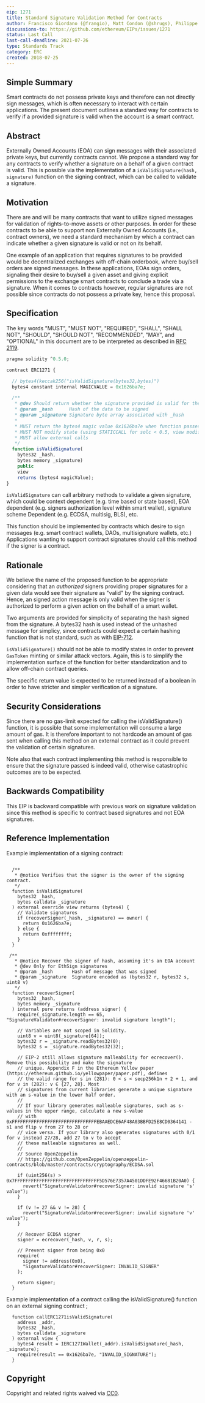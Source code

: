```yaml
---
eip: 1271
title: Standard Signature Validation Method for Contracts
author: Francisco Giordano (@frangio), Matt Condon (@shrugs), Philippe Castonguay (@PhABC), Amir Bandeali (@abandeali1), Jorge Izquierdo (@izqui), Bertrand Masius (@catageek)
discussions-to: https://github.com/ethereum/EIPs/issues/1271
status: Last Call
last-call-deadline: 2021-07-26
type: Standards Track
category: ERC
created: 2018-07-25
---
```


## Simple Summary
Smart contracts do not possess private keys and therefore can not directly sign messages, which is often necessary to interact with certain applications. The present document outlines a standard way for contracts to verify if a provided signature is valid when the account is a smart contract.

## Abstract
Externally Owned Accounts (EOA) can sign messages with their associated private keys, but currently contracts cannot. We propose a standard way for any contracts to verify whether a signature on a behalf of a given contract is valid. This is possible via the implementation of a `isValidSignature(hash, signature)` function on the signing contract, which can be called to validate a signature.

## Motivation

There are and will be many contracts that want to utilize signed messages for validation of rights-to-move assets or other purposes. In order for these contracts to be able to support non Externally Owned Accounts (i.e., contract owners), we need a standard mechanism by which a contract can indicate whether a given signature is valid or not on its behalf.

One example of an application that requires signatures to be provided would be decentralized exchanges with off-chain orderbook, where buy/sell orders are signed messages. In these applications, EOAs sign orders, signaling their desire to buy/sell a given asset and giving explicit permissions to the exchange smart contracts to conclude a trade via a signature. When it comes to contracts however, regular signatures are not possible since contracts do not possess a private key, hence this proposal.

## Specification

The key words "MUST", "MUST NOT", "REQUIRED", "SHALL", "SHALL NOT", "SHOULD", "SHOULD NOT", "RECOMMENDED", "MAY", and "OPTIONAL" in this document are to be interpreted as described in [RFC 2119](https://www.ietf.org/rfc/rfc2119.txt).

```javascript
pragma solidity ^0.5.0;

contract ERC1271 {

  // bytes4(keccak256("isValidSignature(bytes32,bytes)")
  bytes4 constant internal MAGICVALUE = 0x1626ba7e;

  /**
   * @dev Should return whether the signature provided is valid for the provided hash
   * @param _hash      Hash of the data to be signed
   * @param _signature Signature byte array associated with _hash
   *
   * MUST return the bytes4 magic value 0x1626ba7e when function passes.
   * MUST NOT modify state (using STATICCALL for solc < 0.5, view modifier for solc > 0.5)
   * MUST allow external calls
   */ 
  function isValidSignature(
    bytes32 _hash, 
    bytes memory _signature)
    public
    view 
    returns (bytes4 magicValue);
}
```

`isValidSignature` can call arbitrary methods to validate a given signature, which could be context dependent (e.g. time based or state based), EOA dependent (e.g. signers authorization level within smart wallet), signature scheme Dependent (e.g. ECDSA, multisig, BLS), etc. 

This function should be implemented by contracts which desire to sign messages (e.g. smart contract wallets, DAOs, multisignature wallets, etc.) Applications wanting to support contract signatures should call this method if the signer is a contract.


## Rationale
We believe the name of the proposed function to be appropriate considering that an *authorized* signers providing proper signatures for a given data would see their signature as "valid" by the signing contract. Hence, an signed action message is only valid when the signer is authorized to perform a given action on the behalf of a smart wallet. 

Two arguments are provided for simplicity of separating the hash signed from the signature. A bytes32 hash is used instead of the unhashed message for simplicy, since contracts could expect a certain hashing function that is not standard, such as with [EIP-712](https://eips.ethereum.org/EIPS/eip-712). 

`isValidSignature()` should not be able to modify states in order to prevent `GasToken` minting or similar attack vectors. Again, this is to simplify the implementation surface of the function for better standardization and to allow off-chain contract queries.

The specific return value is expected to be returned instead of a boolean in order to have stricter and simpler verification of a signature. 

## Security Considerations
Since there are no gas-limit expected for calling the isValidSignature() function, it is possible that some implementation will consume a large amount of gas. It is therefore important to not hardcode an amount of gas sent when calling this method on an external contract as it could prevent the validation of certain signatures.

Note also that each contract implementing this method is responsible to ensure that the signature passed is indeed valid, otherwise catastrophic outcomes are to be expected.

## Backwards Compatibility

This EIP is backward compatible with previous work on signature validation since this method is specific to contract based signatures and not EOA signatures. 

## Reference Implementation

Example implementation of a signing contract:

```solidity

  /**
   * @notice Verifies that the signer is the owner of the signing contract.
   */
  function isValidSignature(
    bytes32 _hash,
    bytes calldata _signature
  ) external override view returns (bytes4) {
    // Validate signatures
    if (recoverSigner(_hash, _signature) == owner) {
      return 0x1626ba7e;
    } else {
      return 0xffffffff;
    }
  }

 /**
   * @notice Recover the signer of hash, assuming it's an EOA account
   * @dev Only for EthSign signatures
   * @param _hash       Hash of message that was signed
   * @param _signature  Signature encoded as (bytes32 r, bytes32 s, uint8 v)
   */
  function recoverSigner(
    bytes32 _hash,
    bytes memory _signature
  ) internal pure returns (address signer) {
    require(_signature.length == 65, "SignatureValidator#recoverSigner: invalid signature length");

    // Variables are not scoped in Solidity.
    uint8 v = uint8(_signature[64]);
    bytes32 r = _signature.readBytes32(0);
    bytes32 s = _signature.readBytes32(32);

    // EIP-2 still allows signature malleability for ecrecover(). Remove this possibility and make the signature
    // unique. Appendix F in the Ethereum Yellow paper (https://ethereum.github.io/yellowpaper/paper.pdf), defines
    // the valid range for s in (281): 0 < s < secp256k1n ÷ 2 + 1, and for v in (282): v ∈ {27, 28}. Most
    // signatures from current libraries generate a unique signature with an s-value in the lower half order.
    //
    // If your library generates malleable signatures, such as s-values in the upper range, calculate a new s-value
    // with 0xFFFFFFFFFFFFFFFFFFFFFFFFFFFFFFFEBAAEDCE6AF48A03BBFD25E8CD0364141 - s1 and flip v from 27 to 28 or
    // vice versa. If your library also generates signatures with 0/1 for v instead 27/28, add 27 to v to accept
    // these malleable signatures as well.
    //
    // Source OpenZeppelin
    // https://github.com/OpenZeppelin/openzeppelin-contracts/blob/master/contracts/cryptography/ECDSA.sol

    if (uint256(s) > 0x7FFFFFFFFFFFFFFFFFFFFFFFFFFFFFFF5D576E7357A4501DDFE92F46681B20A0) {
      revert("SignatureValidator#recoverSigner: invalid signature 's' value");
    }

    if (v != 27 && v != 28) {
      revert("SignatureValidator#recoverSigner: invalid signature 'v' value");
    }

    // Recover ECDSA signer
    signer = ecrecover(_hash, v, r, s);
    
    // Prevent signer from being 0x0
    require(
      signer != address(0x0),
      "SignatureValidator#recoverSigner: INVALID_SIGNER"
    );

    return signer;
  }
```

Example implementation of a contract calling the isValidSignature() function on an external signing contract ; 

```solidity
  function callERC1271isValidSignature(
    address _addr,
    bytes32 _hash,
    bytes calldata _signature
  ) external view {
    bytes4 result = IERC1271Wallet(_addr).isValidSignature(_hash, _signature);
    require(result == 0x1626ba7e, "INVALID_SIGNATURE");
  }
```


## Copyright
Copyright and related rights waived via [CC0](https://creativecommons.org/publicdomain/zero/1.0/).
